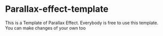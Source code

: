 # Parallax-effect-template
This is a Template of Parallax Effect. Everybody is free to use this template.
You can make changes of your own too
